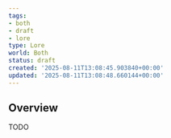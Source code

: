 ```yaml
---
tags:
- both
- draft
- lore
type: Lore
world: Both
status: draft
created: '2025-08-11T13:08:45.903840+00:00'
updated: '2025-08-11T13:08:48.660144+00:00'
---
```



## Overview

TODO

